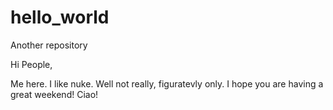 # hello_world
Another repository

Hi People,

Me here. I like nuke. Well not really, figuratevly only. I hope you are having a great weekend! 
Ciao!
